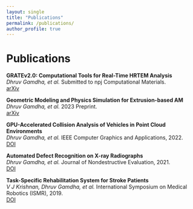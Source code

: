```yaml
---
layout: single
title: "Publications"
permalink: /publications/
author_profile: true
---
```


# Publications

**GRATEv2.0: Computational Tools for Real-Time HRTEM Analysis**  
*Dhruv Gamdha, et al.* Submitted to npj Computational Materials.  
[arXiv](https://arxiv.org/abs/2411.03474)

**Geometric Modeling and Physics Simulation for Extrusion-based AM**  
*Dhruv Gamdha, et al.* 2023 Preprint.  
[arXiv](https://arxiv.org/abs/2305.07120)

**GPU-Accelerated Collision Analysis of Vehicles in Point Cloud Environments**  
*Dhruv Gamdha, et al.* IEEE Computer Graphics and Applications, 2022.  
[DOI](https://dx.doi.org/10.1109/MCG.2022.3177890)

**Automated Defect Recognition on X-ray Radiographs**  
*Dhruv Gamdha, et al.* Journal of Nondestructive Evaluation, 2021.  
[DOI](https://doi.org/10.1007/s10921-021-00750-4)

**Task-Specific Rehabilitation System for Stroke Patients**  
*V J Krishnan, Dhruv Gamdha, et al.* International Symposium on Medical Robotics (ISMR), 2019.  
[DOI](https://doi.org/10.1109/ISMR.2019.8710184)